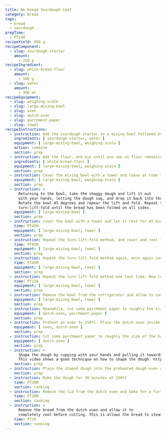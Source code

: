```yaml
---
title: No Knead Sourdough Loaf
category: Bread
tags: 
  - bread
  - sourdough
prepTime:
  - PT24H
recipeYield: 800 g
recipeComponent:
  - slug: sourdough-starter
    amount:
      - 250 g
recipeIngredient:
  - slug: white-bread-flour
    amount:
      - 500 g
  - slug: water
    amount:
      - 300 ml
recipeEquipment:
  - slug: weighing-scale
  - slug: large-mixing-bowl
  - slug: oven
  - slug: dutch-oven
  - slug: parchment-paper
  - slug: towel
recipeInstructions:
  - instruction: Add the sourdough starter to a mixing bowl followed by the water. Mix this until all of the starter has dissolved into the water
    ingredients: [ sourdough-starter, water ]
    equipment: [ large-mixing-bowl, weighing-scale ]
    action: combine
    section: prep
  - instruction: Add the flour, and mix until you see no flour remaining, and instead a shaggy dough has been formed.
    ingredients: [ white-bread-flour ]
    equipment: [ large-mixing-bowl, weighing-scale ]
    section: prep
  - instruction: Cover the mixing bowl with a towel and leave at room temperature for 45 minutes.
    equipment: [ large-mixing-bowl, weighing-scale ]
    section: prep
  - instruction: >
      Returning to the bowl, take the shaggy dough and lift it out
      with your hands, letting the dough sag, and drop it back into the bowl.
      Rotate the bowl 45 degrees and repear the lift and fold. Repeat the
      turn-lift-fold until the bread has been folded on all sides.
    equipment: [ large-mixing-bowl ]
    section: prep
  - instruction: Cover the bowl with a towel and let it rest for 45 minutes
    time: PT45M
    equipment: [ large-mixing-bowl, towel ]
    section: prep
  - instruction: Repeat the turn-lift-fold method, and cover and rest for a further 45 minutes.
    time: PT45M
    equipment: [ large-mixing-bowl, towel ]
    section: prep
  - instruction: Repeat the turn-lift-fold method again, once again covering and resting for another 45 minutes.
    time: PT45M
    equipment: [ large-mixing-bowl, towel ]
    section: prep
  - instruction: Repeat the turn-lift-fold method one last time. Now refrigerate the dough - covered with a towel - for 12 hours
    time: PT12H
    equipment: [ large-mixing-bowl, towel ]
    section: prep
  - instruction: Remove the bowl from the refrigerator and allow to come to room temperature
    equipment: [ large-mixing-bowl, towel ]
    section: prep
  - instruction: Meanwhile, cut some parchment paper to roughly the size of the base of the pan
    equipment: [ dutch-oven, parchment-paper ]
    section: prep
  - instruction: Preheat an oven to 250ºC. Place the dutch oven inside the oven to also preheat.
    equipment: [ oven, dutch-oven ]
    section: prep
  - instruction: Cut some parchment paper to roughly the size of the base of the pan
    equipment: [ dutch-oven ]
    section: prep
  - instruction: >
      Shape the dough by cupping with your hands and pulling it towards you to create tension.
      This video shows a good technique on how to shape the dough: https://youtu.be/vEG1BjWroT0?t=188
    section: prep
  - instruction: Place the shaped dough into the preheated dough-oven and cover with the lid.
    section: prep
  - instruction: Bake the dough for 30 minutes at 250ºC
    time: PT30M
    section: cooking
  - instruction: Remove the lid from the dutch oven and bake for a further 20 minutes or until the top is crispy and brown
    time: PT20M
    section: cooking
  - instruction: >
      Remove the bread from the dutch oven and allow it to
      completely cool before cutting. This is allows the bread to steam further.
    time: PT1H
    section: cooking
---
```

